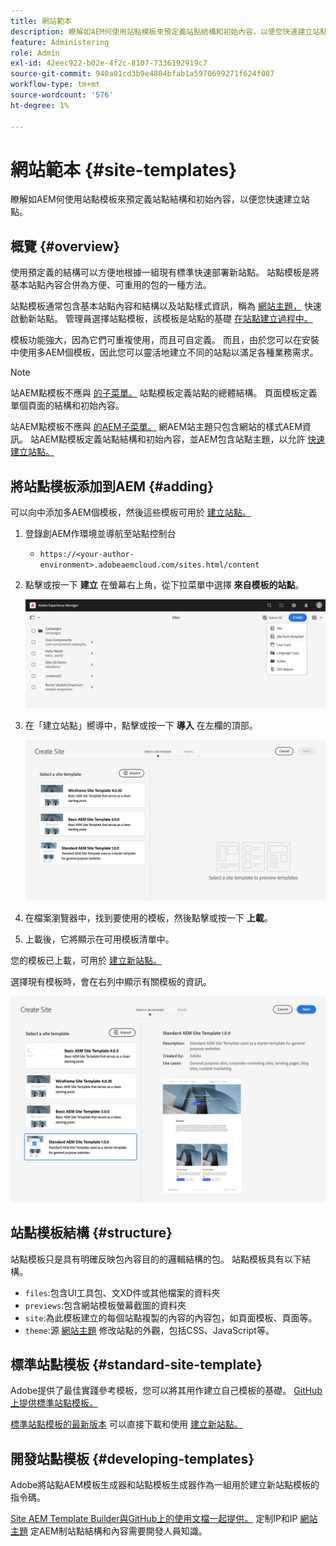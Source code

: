 ```yaml
---
title: 網站範本
description: 瞭解如AEM何使用站點模板來預定義站點結構和初始內容，以便您快速建立站點。
feature: Administering
role: Admin
exl-id: 42eec922-b02e-4f2c-8107-7336192919c7
source-git-commit: 940a01cd3b9e4804bfab1a5970699271f624f087
workflow-type: tm+mt
source-wordcount: '576'
ht-degree: 1%

---
```


# 網站範本 {#site-templates}

瞭解如AEM何使用站點模板來預定義站點結構和初始內容，以便您快速建立站點。

## 概覽 {#overview}

使用預定義的結構可以方便地根據一組現有標準快速部署新站點。 站點模板是將基本站點內容合併為方便、可重用的包的一種方法。

站點模板通常包含基本站點內容和結構以及站點樣式資訊，稱為 [網站主題，](site-themes.md) 快速啟動新站點。 管理員選擇站點模板，該模板是站點的基礎 [在站點建立過程中。](create-site.md)

模板功能強大，因為它們可重複使用，而且可自定義。 而且，由於您可以在安裝中使用多AEM個模板，因此您可以靈活地建立不同的站點以滿足各種業務需求。

>[!NOTE]
>
>站AEM點模板不應與 [的子菜單。](/help/sites-cloud/authoring/features/templates.md) 站點模板定義站點的總體結構。 頁面模板定義單個頁面的結構和初始內容。
>
>站AEM點模板不應與 [的AEM子菜單。](site-themes.md) 網AEM站主題只包含網站的樣式AEM資訊。 站AEM點模板定義站點結構和初始內容，並AEM包含站點主題，以允許 [快速建立站點。](create-site.md)

## 將站點模板添加到AEM {#adding}

可以向中添加多AEM個模板，然後這些模板可用於 [建立站點。](create-site.md)

1. 登錄創AEM作環境並導航至站點控制台

   * `https://<your-author-environment>.adobeaemcloud.com/sites.html/content`

1. 點擊或按一下 **建立** 在螢幕右上角，從下拉菜單中選擇 **來自模板的站點**。

   ![從模板建立站點](../assets/create-site-from-template.png)

1. 在「建立站點」嚮導中，點擊或按一下 **導入** 在左欄的頂部。

   ![網站建立嚮導](../assets/site-creation-wizard.png)

1. 在檔案瀏覽器中，找到要使用的模板，然後點擊或按一下 **上載**。

1. 上載後，它將顯示在可用模板清單中。

您的模板已上載，可用於 [建立新站點。](create-site.md)

選擇現有模板時，會在右列中顯示有關模板的資訊。

![選取範本](../assets/select-site-template.png)

## 站點模板結構 {#structure}

站點模板只是具有明確反映包內容目的的邏輯結構的包。 站點模板具有以下結構。

* `files`:包含UI工具包、文XD件或其他檔案的資料夾
* `previews`:包含網站模板螢幕截圖的資料夾
* `site`:為此模板建立的每個站點複製的內容的內容包，如頁面模板、頁面等。
* `theme`:源 [網站主題](site-themes.md) 修改站點的外觀，包括CSS、JavaScript等。

## 標準站點模板 {#standard-site-template}

Adobe提供了最佳實踐參考模板，您可以將其用作建立自己模板的基礎。 [GitHub上提供標準站點模板。](https://github.com/adobe/aem-site-template-standard)

[標準站點模板的最新版本](https://github.com/adobe/aem-site-template-standard/releases) 可以直接下載和使用 [建立新站點。](create-site.md)

## 開發站點模板 {#developing-templates}

Adobe將站點AEM模板生成器和站點模板生成器作為一組用於建立新站點模板的指令碼。

[Site AEM Template Builder與GitHub上的使用文檔一起提供。](https://github.com/adobe/aem-site-template-builder) 定制IP和IP [網站主題](site-themes.md) 定AEM制站點結構和內容需要開發人員知識。
